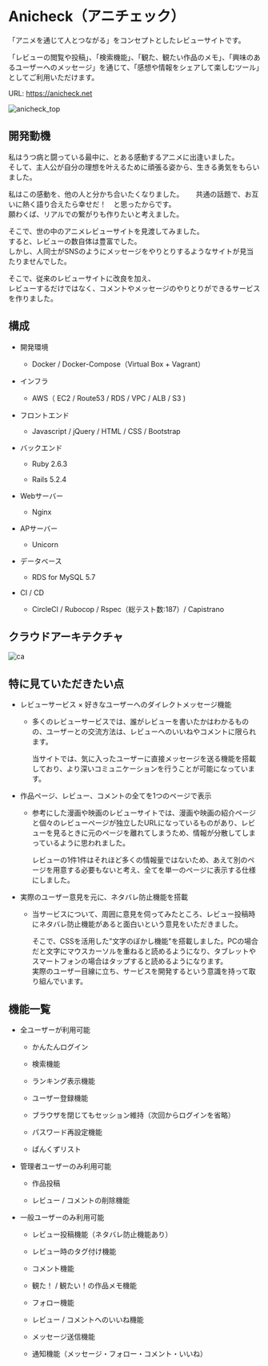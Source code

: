 # Anicheck（アニチェック）

「アニメを通じて人とつながる」をコンセプトとしたレビューサイトです。

「レビューの閲覧や投稿」、「検索機能」、「観た、観たい作品のメモ」、「興味のあるユーザーへのメッセージ」を通じて、「感想や情報をシェアして楽しむツール」としてご利用いただけます。

URL: https://anicheck.net

![anicheck_top](https://user-images.githubusercontent.com/66544830/95273672-9abe5b00-087e-11eb-8d59-e21dc4b5d0d0.png)

## 開発動機

私はうつ病と闘っている最中に、とある感動するアニメに出逢いました。  
そして、主人公が自分の理想を叶えるために頑張る姿から、生きる勇気をもらいました。

私はこの感動を、他の人と分かち合いたくなりました。　　
共通の話題で、お互いに熱く語り合えたら幸せだ！　と思ったからです。  
願わくば、リアルでの繋がりも作りたいと考えました。

そこで、世の中のアニメレビューサイトを見渡してみました。  
すると、レビューの数自体は豊富でした。  
しかし、人同士がSNSのようにメッセージをやりとりするようなサイトが見当たりませんでした。

そこで、従来のレビューサイトに改良を加え、  
レビューするだけではなく、コメントやメッセージのやりとりができるサービスを作りました。

## 構成

* 開発環境

  - Docker / Docker-Compose（Virtual Box + Vagrant）

* インフラ

  - AWS（ EC2 / Route53 / RDS / VPC / ALB / S3 )

* フロントエンド

  - Javascript / jQuery / HTML / CSS / Bootstrap

* バックエンド

  - Ruby 2.6.3

  - Rails 5.2.4

* Webサーバー

  - Nginx

* APサーバー

  - Unicorn

* データベース

  - RDS for MySQL 5.7

* CI / CD

  - CircleCI / Rubocop / Rspec（総テスト数:187）/ Capistrano

## クラウドアーキテクチャ

![ca](https://user-images.githubusercontent.com/66544830/97102004-2b9d8f00-16e5-11eb-922a-257e969a439a.png)

## 特に見ていただきたい点

* レビューサービス × 好きなユーザーへのダイレクトメッセージ機能

  - 多くのレビューサービスでは、誰がレビューを書いたかはわかるものの、ユーザーとの交流方法は、レビューへのいいねやコメントに限られます。

    当サイトでは、気に入ったユーザーに直接メッセージを送る機能を搭載しており、より深いコミュニケーションを行うことが可能になっています。

* 作品ページ、レビュー、コメントの全てを1つのページで表示

  - 参考にした漫画や映画のレビューサイトでは、漫画や映画の紹介ページと個々のレビューページが独立したURLになっているものがあり、レビューを見るときに元のページを離れてしまうため、情報が分散してしまっているように思われました。

      レビューの1件1件はそれほど多くの情報量ではないため、あえて別のページを用意する必要もないと考え、全てを単一のページに表示する仕様にしました。

* 実際のユーザー意見を元に、ネタバレ防止機能を搭載

  - 当サービスについて、周囲に意見を伺ってみたところ、レビュー投稿時にネタバレ防止機能があると面白いという意見をいただきました。

      そこで、CSSを活用した"文字のぼかし機能"を搭載しました。PCの場合だと文字にマウスカーソルを重ねると読めるようになり、タブレットやスマートフォンの場合はタップすると読めるようになります。  
      実際のユーザー目線に立ち、サービスを開発するという意識を持って取り組んでいます。

## 機能一覧

* 全ユーザーが利用可能

  - かんたんログイン

  - 検索機能

  - ランキング表示機能

  - ユーザー登録機能

  - ブラウザを閉じてもセッション維持（次回からログインを省略）

  - パスワード再設定機能

  - ぱんくずリスト

* 管理者ユーザーのみ利用可能

  - 作品投稿

  - レビュー / コメントの削除機能

* 一般ユーザーのみ利用可能

  - レビュー投稿機能（ネタバレ防止機能あり）

  - レビュー時のタグ付け機能

  - コメント機能

  - 観た！ / 観たい！の作品メモ機能

  - フォロー機能

  - レビュー / コメントへのいいね機能

  - メッセージ送信機能

  - 通知機能（メッセージ・フォロー・コメント・いいね）
